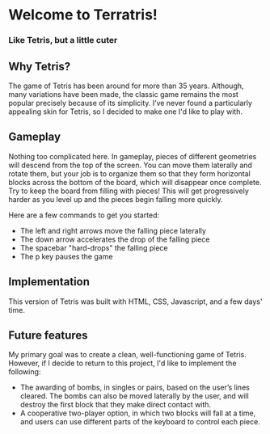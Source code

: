 # Welcome to Terratris! 
### Like Tetris, but a little cuter


## Why Tetris?

The game of Tetris has been around for more than 35 years. Although, many variations have been made, the classic game remains the most popular precisely because of its simplicity. I’ve never found a particularly appealing skin for Tetris, so I decided to make one I'd like to play with. 


## Gameplay

Nothing too complicated here. In gameplay, pieces of different geometries will descend from the top of the screen. You can move them laterally and rotate them, but your job is to organize them so that they form horizontal blocks across the bottom of the board, which will disappear once complete. Try to keep the board from filling with pieces! This will get progressively harder as you level up and the pieces begin falling more quickly.

Here are a few commands to get you started:

* The left and right arrows move the falling piece laterally
* The down arrow accelerates the drop of the falling piece
* The spacebar "hard-drops" the falling piece
* The p key pauses the game



## Implementation

This version of Tetris was built with HTML, CSS, Javascript, and a few days' time. 


## Future features

My primary goal was to create a clean, well-functioning game of Tetris. However, if I decide to return to this project, I'd like to implement the following:

* The awarding of bombs, in singles or pairs, based on the user’s lines cleared. The bombs can also be moved laterally by the user, and will destroy the first block that they make direct contact with.
* A cooperative two-player option, in which two blocks will fall at a time, and users can use different parts of the keyboard to control each piece.

